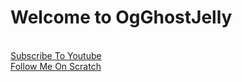 <html>
<body>
<h1> Welcome to OgGhostJelly </h1>
<br> <a href="https://www.youtube.com/channel/UCD1IYOrmoXBFBArQ4lSxUYQ">Subscribe To Youtube</a> </br>
<a href="https://scratch.mit.edu/users/OgGhostJelly/">Follow Me On Scratch</a>
</body>
</html>
